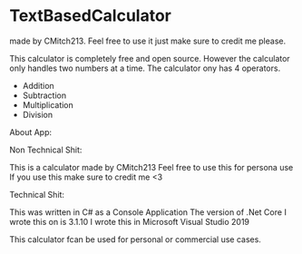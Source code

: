 # TextBasedCalculator
made by CMitch213. Feel free to use it just make sure to credit me please.

This calculator is completely free and open source. However the calculator only handles two numbers at a time. The calculator ony has 4 operators.

- Addition
- Subtraction
- Multiplication
- Division

About App:

Non Technical Shit:

This is a calculator made by CMitch213
Feel free to use this for persona use
If you use this make sure to credit me <3


Technical Shit:

This was written in C# as a Console Application
The version of .Net Core I wrote this on is 3.1.10
I wrote this in Microsoft Visual Studio 2019


This calculator fcan be used for personal or commercial use cases.
